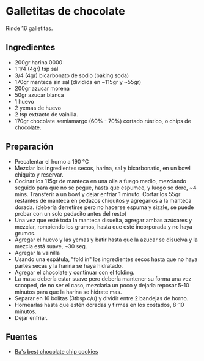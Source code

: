 Galletitas de chocolate
=======================

Rinde 16 galletitas.

Ingredientes
------------

- 200gr harina 0000
- 1 1/4 (4gr) tsp sal
- 3/4 (4gr) bicarbonato de sodio (baking soda)
- 170gr manteca sin sal (dividida en ~115gr y ~55gr)
- 200gr azucar morena
- 50gr azucar blanca
- 1 huevo
- 2 yemas de huevo
- 2 tsp extracto de vainilla.
- 170gr chocolate semiamargo (60% - 70%) cortado rústico, o chips de chocolate.

Preparación
-----------

- Precalentar el horno a 190 °C
- Mezclar los ingredientes secos, harina, sal y bicarbonatio, en un bowl chiquito y reservar.
- Cocinar los 115gr de manteca en una olla a fuego medio, mezclando seguido para que no se pegue, hasta que espumee, y luego se dore, ~4 mins.
  Transferir a un bowl y dejar enfriar 1 minuto.
  Cortar los 55gr restantes de manteca en pedazos chiquitos y agregarlos a la manteca dorada. (debería derretirse pero no hacerse espuma y sizzle, se puede probar con un solo pedacito antes del resto)
- Una vez que esté toda la manteca disuelta, agregar ambas azúcares y mezclar, rompiendo los grumos, hasta que esté incorporada y no haya grumos.
- Agregar el huevo y las yemas y batir hasta que la azucar se disuelva y la mezcla está suave, ~30 seg.
- Agregar la vainilla
- Usando una espátula, "fold in" los ingredientes secos hasta que no haya partes secas y la harina se haya hidratado.
- Agregar el chocolate y continuar con el folding.
- La masa debería estar suave pero debería mantener su forma una vez scooped, de no ser el caso, mezclarla un poco y dejarla reposar 5-10 minutos para que la harina se hidrate mas.
- Separar en 16 bolitas (3tbsp c/u) y dividir entre 2 bandejas de horno.
- Hornearlas hasta que estén doradas y firmes en los costados, 8-10 minutos.
- Dejar enfriar.

Fuentes
-------

- [Ba's best chocolate chip cookies](https://www.bonappetit.com/recipe/bas-best-chocolate-chip-cookies)
